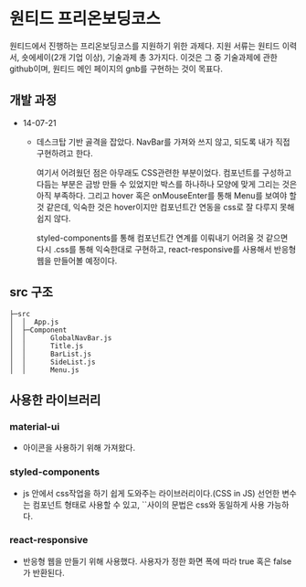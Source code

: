 # 원티드 프리온보딩코스

원티드에서 진행하는 프리온보딩코스를 지원하기 위한 과제다. 지원 서류는 원티드 이력서, 숏에세이(2개 기업 이상), 기술과제 총 3가지다.
이것은 그 중 기술과제에 관한 github이며, 원티드 메인 페이지의 gnb를 구현하는 것이 목표다.

## 개발 과정

- 14-07-21

  - 데스크탑 기반 골격을 잡았다. NavBar를 가져와 쓰지 않고, 되도록 내가 직접 구현하려고 한다.

    여기서 어려웠던 점은 아무래도 CSS관련한 부분이었다. 컴포넌트를 구성하고 다듬는 부분은 금방 만들 수 있었지만 박스를 하나하나 모양에 맞게 그리는 것은 아직 부족하다. 그리고 hover 혹은 onMouseEnter를 통해 Menu를 보여야 할 것 같은데, 익숙한 것은 hover이지만 컴포넌트간 연동을 css로 잘 다루지 못해 쉽지 않다.

    styled-components를 통해 컴포넌트간 연계를 이뤄내기 어려울 것 같으면 다시 .css를 통해 익숙한대로 구현하고, react-responsive를 사용해서 반응형 웹을 만들어볼 예정이다.

## src 구조

```
├─src
│  │  App.js
│  ├─Component
│  │      GlobalNavBar.js
│  │      Title.js
│  │      BarList.js
│  │      SideList.js
│  │      Menu.js
```

## 사용한 라이브러리

### material-ui

- 아이콘을 사용하기 위해 가져왔다.

### styled-components

- js 안에서 css작업을 하기 쉽게 도와주는 라이브러리이다.(CSS in JS)
  선언한 변수는 컴포넌트 형태로 사용할 수 있고, ``사이의 문법은 css와 동일하게 사용 가능하다.

### react-responsive

- 반응형 웹을 만들기 위해 사용했다. 사용자가 정한 화면 폭에 따라 true 혹은 false가 반환된다.

